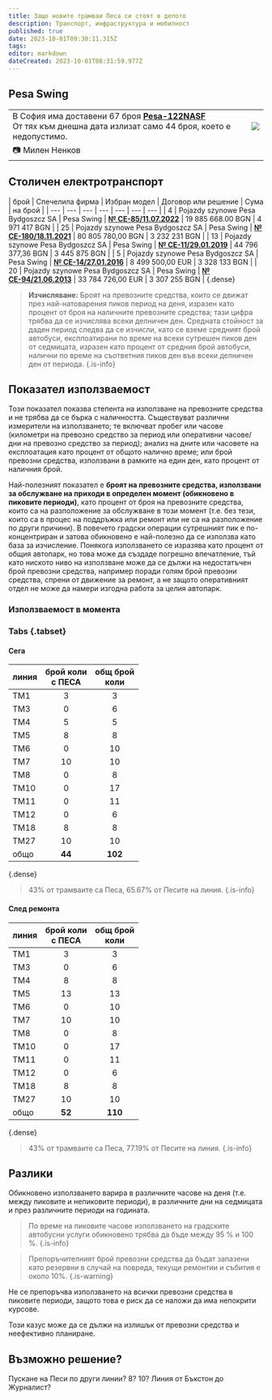 ```yaml
---
title: Защо новите трамваи Песа си стоят в депото
description: Транспорт, инфраструктура и мобилност
published: true
date: 2023-10-01T09:30:11.315Z
tags: 
editor: markdown
dateCreated: 2023-10-01T08:31:59.977Z
---
```


## Pesa Swing

<div class="table-responsive"><table style="width:100%"><tr>
<td>В София има доставени 67 броя <a href="/bg/public-transport/fleet-list/2013-Pesa-122NASF"><b>Pesa-122NASF</b></a><br>От тях към днешна дата излизат само 44 броя, което е недопустимо.</td>
<td><img src="https://drive.google.com/uc?id=15i-Ymy1xsN1G3UrV6Vckpa0WXZr1JRiu"></td></tr>
  <td colspan=2 >📷 <a href=""><b></b></a> Милен Ненков</td></table></div>

## Столичен електротранспорт

| брой | Спечелила фирма | Избран модел | Договор или решение | Сума | на брой |
| --- | --- | --- | --- | --- | --- | --- |
| 4   | Pojazdy szynowe Pesa Bydgoszcz SA | Pesa Swing | [**№ CE-85/11.07.2022**](https://drive.google.com/file/d/1MKfqV40xOLf48Q48chz7PAqATcQTYSED/view?usp=sharing) | 19 885 668.00 BGN | 4 971 417 BGN |
| 25  | Pojazdy szynowe Pesa Bydgoszcz SA | Pesa Swing | [**№ СЕ-180/18.11.2021**](https://drive.google.com/file/d/1SwiXKudmIsp_n4Z1IG0WA6eKwgOcV9b3/view?usp=sharing) | 80 805 780,00 BGN | 3 232 231 BGN |
| 13  | Pojazdy szynowe Pesa Bydgoszcz SA | Pesa Swing | [**№ СЕ-11/29.01.2019**](https://drive.google.com/file/d/1SF1DlHlvMomozWyBISvfrfCdW-ykzJxd/view?usp=sharing) | 44 796 377,36 BGN | 3 445 875 BGN |
| 5   | Pojazdy szynowe Pesa Bydgoszcz SA | Pesa Swing | [**№ СЕ-14/27.01.2016**](https://drive.google.com/file/d/1n6hKX-Gy1DyAqLOrDngwcoKtECy1YNdM/view?usp=sharing) | 8 499 500,00 EUR | 3 328 133 BGN |
| 20  | Pojazdy szynowe Pesa Bydgoszcz SA | Pesa Swing | [**№ СЕ-94/21.06.2013**](https://drive.google.com/file/d/1HJH5SX0vNXW8iPzS_OxRZS2LJnRiWugS/view?usp=sharing) | 33 784 726,00 EUR | 3 307 255 BGN |
{.dense}



> **Изчисляване:** Броят на превозните средства, които се движат през най-натоварения пиков период на деня, изразен като процент от броя на наличните превозните средства; тази цифра трябва да се изчислява всеки делничен ден. Средната стойност за даден период следва да се изчисли, като се вземе средният брой автобуси, експлоатирани по време на всеки сутрешен пиков ден от седмицата, изразен като процент от средния брой автобуси, налични по време на съответния пиков ден във всеки делничен ден от периода.
{.is-info}

  
## Показател използваемост

Този показател показва степента на използване на превозните средства и не трябва да се бърка с наличността. Съществуват различни измерители на използването; те включват пробег или часове (километри на превозно средство за период или оперативни часове/дни на превозно средство за период); анализ на дните или часовете на експлоатация като процент от общото налично време; или брой превозни средства, използвани в рамките на един ден, като процент от наличния брой.

Най-полезният показател е **броят на превозните средства, използвани за обслужване на приходи в определен момент (обикновено в пиковите периоди)**, като процент от броя на превозните средства, които са на разположение за обслужване в този момент (т.е. без тези, които са в процес на поддръжка или ремонт или не са на разположение по други причини). В повечето градски операции сутрешният пик е по-концентриран и затова обикновено е най-полезно да се използва като база за изчисление. Понякога използването се изразява като процент от общия автопарк, но това може да създаде погрешно впечатление, тъй като ниското ниво на използване може да се дължи на недостатъчен брой превозни средства, например поради голям брой превозни средства, спрени от движение за ремонт, а не защото оперативният отдел не може да намери изгодна работа за целия автопарк.

  
### Използваемост в момента

### Tabs {.tabset}

#### Сега 

| линия     | брой коли<br>с ПЕСА | общ брой<br> коли         | 
|------|:------:|:---------:|
|  ТМ1 |    3   |     3     |
|  ТМ3 |    0   |     6     |
|  ТМ4 |    5   |     5     |
|  ТМ5 |    8   |     8     |
|  ТМ6 |    0   |     10    |
|  ТМ7 |   10   |     10    |
|  ТМ8 |    0   |     8     |
| ТМ10 |    0   |     17    |
| ТМ11 |    0   |     11    |
| ТМ12 |    0   |     6     |
| ТМ18 |    8   |     8     |
| ТМ27 |   10   |     10    |
| общо |   **44**   |    **102**    |
{.dense}

> 43% от трамваите са Песа, 65.67% от Песите на линия.
{.is-info}


#### След ремонта 
| линия     | брой коли<br>с ПЕСА | общ брой<br> коли         | 
|------|:------:|:---------:|
|  ТМ1 |    3   |     3     |
|  ТМ3 |    0   |     6     |
|  ТМ4 |    8   |     8     |
|  ТМ5 |    13  |    13     |
|  ТМ6 |    0   |     10    |
|  ТМ7 |   10   |     10    |
|  ТМ8 |    0   |     8     |
| ТМ10 |    0   |     17    |
| ТМ11 |    0   |     11    |
| ТМ12 |    0   |     6     |
| ТМ18 |    8   |     8     |
| ТМ27 |   10   |     10    |
| общо |   **52**   |    **110**    |
{.dense}

> 43% от трамваите са Песа, 77.19% от Песите на линия.
{.is-info}

## Разлики
Обикновено използването варира в различните часове на деня (т.е. между пиковите и непиковите периоди), в различните дни на седмицата и през различните периоди на годината. 

> По време на пиковите часове използването на градските автобусни услуги обикновено трябва да бъде между 95 % и 100 %. 
{.is-info}


> Препоръчителният брой превозни средства да бъдат запазени като резервни в случай на повреда, текущи ремонтии и събития е около 10%.
{.is-warning}

Не се препоръчва използването на всички превозни средства в пиковите периоди, защото това е риск да се наложи да има непокрити курсове.

Този казус може да се дължи на излишък от превозни средства и неефективно планиране.

## Възможно решение?

Пускане на Песи по други линии? 8? 10? Линия от Бъкстон до Журналист?
